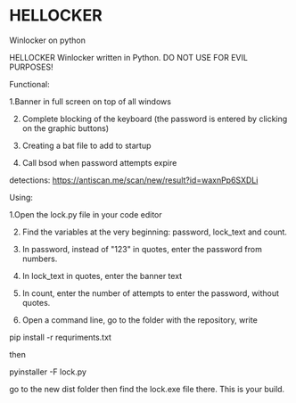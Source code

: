 # HELLOCKER
Winlocker on python


HELLOCKER
Winlocker written in Python.
DO NOT USE FOR EVIL PURPOSES!

Functional:

1.Banner in full screen on top of all windows

2. Complete blocking of the keyboard (the password is entered by clicking on the graphic buttons)

3. Creating a bat file to add to startup

4. Call bsod when password attempts expire

detections:  https://antiscan.me/scan/new/result?id=waxnPp6SXDLi




Using:

1.Open the lock.py file in your code editor

2. Find the variables at the very beginning:
password, lock_text and count.

3. In password, instead of "123" in quotes, enter the password from numbers.

4. In lock_text in quotes, enter the banner text

5. In count, enter the number of attempts to enter the password, without quotes.

6. Open a command line, go to the folder with the repository, write

pip install -r requriments.txt

then

pyinstaller -F lock.py

go to the new dist folder then find the lock.exe file there. This is your build.
